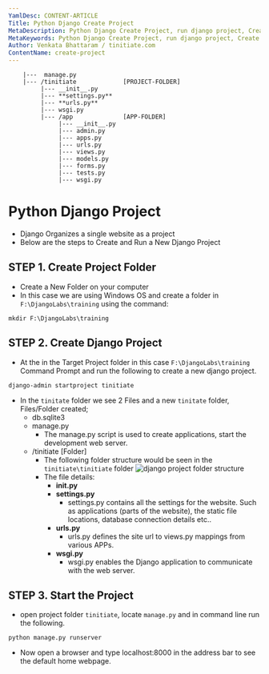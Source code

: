 ```yaml
---
YamlDesc: CONTENT-ARTICLE
Title: Python Django Create Project
MetaDescription: Python Django Create Project, run django project, Create HomePage, create sample page, example code, tutorials
MetaKeywords: Python Django Create Project, run django project, Create HomePage, create sample page, example code, tutorials
Author: Venkata Bhattaram / tinitiate.com
ContentName: create-project
---
```

```
    |---  manage.py
    |--- /tinitiate             [PROJECT-FOLDER]
         |--- __init__.py
         |--- **settings.py**
         |--- **urls.py**
         |--- wsgi.py
         |--- /app              [APP-FOLDER]
              |--- __init__.py
              |--- admin.py
              |--- apps.py
              |--- urls.py
              |--- views.py
              |--- models.py
              |--- forms.py
              |--- tests.py
              |--- wsgi.py
```

# Python Django Project
* Django Organizes a single website as a project
* Below are the steps to Create and Run a New Django Project


## STEP 1. Create Project Folder
* Create a New Folder on your computer
* In this case we are using Windows OS and create a folder in 
  `F:\DjangoLabs\training` using the command:
```
mkdir F:\DjangoLabs\training
```


## STEP 2. Create Django Project
* At the in the Target Project folder in this case `F:\DjangoLabs\training` 
  Command Prompt and run the following to create a new django project.
```
django-admin startproject tinitiate
```
* In the `tinitate` folder we see 2 Files and a new `tinitate` folder, Files/Folder created;
    * db.sqlite3
    * manage.py
      * The manage.py script is used to create applications, start the 
        development web server.
    * /tinitiate [Folder]
        * The following folder structure would be seen in the `tinitiate\tinitiate` folder
        ![django project folder structure](django-project-folder-structure.png "django project folder structure")
        * The file details:
          * **__init__.py**
          * **settings.py**
            * settings.py contains all the settings for the website. Such as applications 
              (parts of the website), the static file locations, database connection details etc..
          * **urls.py**
            * urls.py defines the site url to views.py mappings from various APPs.
          * **wsgi.py**
            * wsgi.py enables the Django application to communicate with the web server.


## STEP 3. Start the Project
* open project folder `tinitiate`, locate `manage.py` and in command 
  line run the following.
```
python manage.py runserver
```
* Now open a browser and type localhost:8000 in the address bar to see the 
  default home webpage.
